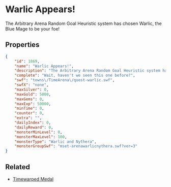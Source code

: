 # Warlic Appears!

The Arbitrary Arena Random Goal Heuristic system has chosen Warlic, the Blue Mage to be your foe!

## Properties

```json
{
    "id": 1869,
    "name": "Warlic Appears!",
    "description": "The Arbitrary Arena Random Goal Heuristic system has chosen Warlic, the Blue Mage to be your foe!",
    "complete": "Wait, haven't we seen this one before?",
    "swf": "towns\/TimeArena\/quest-warlic.swf",
    "swfX": "none",
    "maxSilver": 0,
    "maxGold": 5000,
    "maxGems": 0,
    "maxExp": 50000,
    "minTime": 0,
    "counter": 0,
    "extra": "",
    "dailyIndex": 0,
    "dailyReward": 0,
    "monsterMinLevel": 0,
    "monsterMaxLevel": 100,
    "monsterType": "Warlic and Nythera",
    "monsterGroupSwf": "mset-arenawarlicnythera.swf?ver=3"
}
```

## Related

- [Timewarped Medal](../items/18514-timewarped-medal.md)

